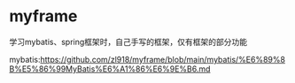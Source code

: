 # myframe
学习mybatis、spring框架时，自己手写的框架，仅有框架的部分功能

mybatis:https://github.com/zl918/myframe/blob/main/mybatis/%E6%89%8B%E5%86%99MyBatis%E6%A1%86%E6%9E%B6.md
